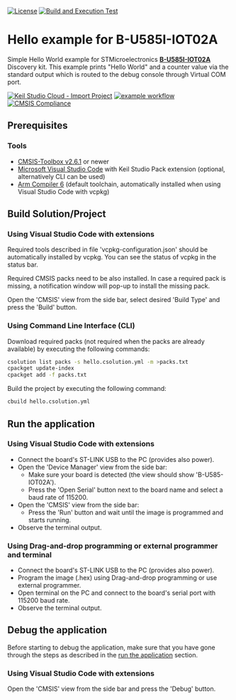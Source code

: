 [![License](https://img.shields.io/github/license/Arm-Examples/Hello_B-U585I-IOT02A?label)](https://github.com/Arm-Examples/Hello_B-U585I-IOT02A/blob/main/LICENSE)
[![Build and Execution Test](https://img.shields.io/github/actions/workflow/status/Arm-Examples/Hello_B-U585I-IOT02A/build.yml?logo=arm&logoColor=0091bd&label=Build%20and%20Execution%20Test)](https://github.com/Arm-Examples/Hello_B-U585I-IOT02A/tree/main/.github/workflows/build.yml)

# Hello example for B-U585I-IOT02A

Simple Hello World example for STMicroelectronics [**B-U585I-IOT02A**](https://www.st.com/en/evaluation-tools/b-u585i-iot02a.html) Discovery kit.
This example prints "Hello World" and a counter value via the standard output which is routed to the debug console through Virtual COM port.

[![Keil Studio Cloud - Import Project](https://img.shields.io/badge/Keil_Studio_Cloud-Import_Project-0091bd?logo=arm&logoColor=0091bd)](https://studio.keil.arm.com/?import=https://github.com/Arm-Examples/Hello_B-U585I-IOT02A.git)
[![example workflow](https://img.shields.io/github/actions/workflow/status/Arm-Examples/Hello_B-U585I-IOT02A/ci.yml?logo=arm&logoColor=0091bd&label=Example%20Published)](https://www.keil.arm.com/) 
[![CMSIS Compliance](https://img.shields.io/github/actions/workflow/status/Arm-Examples/Hello_B-U585I-IOT02A/verify.yml?logo=arm&logoColor=0091bd&label=CMSIS%20Compliance)](https://www.keil.arm.com/cmsis) 

## Prerequisites

### Tools

- [CMSIS-Toolbox v2.6.1](https://github.com/Open-CMSIS-Pack/cmsis-toolbox/releases) or newer
- [Microsoft Visual Studio Code](https://code.visualstudio.com/download) with Keil Studio Pack extension (optional, alternatively CLI can be used)
- [Arm Compiler 6](https://developer.arm.com/Tools%20and%20Software/Arm%20Compiler%20for%20Embedded) (default toolchain, automatically installed when using Visual Studio Code with vcpkg)

## Build Solution/Project

### Using Visual Studio Code with extensions

Required tools described in file 'vcpkg-configuration.json' should be automatically installed by vcpkg. You can see the status of vcpkg in the status bar.

Required CMSIS packs need to be also installed. In case a required pack is missing, a notification window will pop-up to install the missing pack.

Open the 'CMSIS' view from the side bar, select desired 'Build Type' and press the 'Build' button.

### Using Command Line Interface (CLI)

Download required packs (not required when the packs are already available) by executing the following commands:

```sh
csolution list packs -s hello.csolution.yml -m >packs.txt
cpackget update-index
cpackget add -f packs.txt
```

Build the project by executing the following command:

```sh
cbuild hello.csolution.yml
```

## Run the application

### Using Visual Studio Code with extensions

- Connect the board's ST-LINK USB to the PC (provides also power).
- Open the 'Device Manager' view from the side bar:
  - Make sure your board is detected (the view should show 'B-U585-IOT02A').
  - Press the 'Open Serial' button next to the board name and select a baud rate of 115200.
- Open the 'CMSIS' view from the side bar:
  - Press the 'Run' button and wait until the image is programmed and starts running.
- Observe the terminal output.

 ### Using Drag-and-drop programming or external programmer and terminal

- Connect the board's ST-LINK USB to the PC (provides also power).
- Program the image (.hex) using Drag-and-drop programming or use external programmer.
- Open terminal on the PC and connect to the board's serial port with 115200 baud rate.
- Observe the terminal output.

## Debug the application

Before starting to debug the application, make sure that you have gone through the steps as described in the
[run the application](#run-the-application) section.

### Using Visual Studio Code with extensions

Open the 'CMSIS' view from the side bar and press the 'Debug' button.
